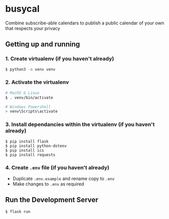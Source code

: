 # busycal
Combine subscribe-able calendars to publish a public calendar of your own that respects your privacy

## Getting up and running

### 1. Create virtualenv (if you haven't already)
```sh
$ python3 -m venv venv
```

### 2. Activate the virtualenv

```sh
# MacOS & Linux
$ . venv/bin/activate
```
```sh
# Windows Powershell
> venv\Scripts\activate
```

### 3. Install dependancies within the virtualenv (if you haven't already)

```
$ pip install flask
$ pip install python-dotenv
$ pip install ics
$ pip install requests
```

### 4. Create `.env` file (if you haven't already)

- Duplicate `.env.example` and rename copy to `.env`
- Make changes to `.env` as required



## Run the Development Server

```sh
$ flask run
```